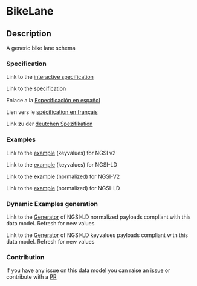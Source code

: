 # BikeLane

## Description 

A generic bike lane schema
### Specification

Link to the [interactive specification](https://swagger.lab.fiware.org/?url=https://github.com/smart-data-models/dataModel.Transportation/blob/master/BikeLane/swagger.yaml)

Link to the [specification](https://github.com/smart-data-models/dataModel.Transportation/blob/master/BikeLane/doc/spec.md)

Enlace a la [Especificación en español](https://github.com/smart-data-models/dataModel.Transportation/blob/master/BikeLane/doc/spec_ES.md)

Lien vers le [spécification en français](https://github.com/smart-data-models/dataModel.Transportation/blob/master/BikeLane/doc/spec_FR.md)

Link zu der [deutchen Spezifikation](https://github.com/smart-data-models/dataModel.Transportation/blob/master/BikeLane/doc/spec_DE.md)
### Examples

Link to the [example](https://github.com/smart-data-models/dataModel.Transportation/blob/master/BikeLane/examples/example.json) (keyvalues) for NGSI v2

Link to the [example](https://github.com/smart-data-models/dataModel.Transportation/blob/master/BikeLane/examples/example.jsonld) (keyvalues) for NGSI-LD

Link to the [example](https://github.com/smart-data-models/dataModel.Transportation/blob/master/BikeLane/examples/example-normalized.json) (normalized) for NGSI-V2

Link to the [example](https://github.com/smart-data-models/dataModel.Transportation/blob/master/BikeLane/examples/example-normalized.jsonld) (normalized) for NGSI-LD
### Dynamic Examples generation

Link to the [Generator](https://smartdatamodels.org/extra/ngsi-ld_generator_v0.92.php?schemaUrl=https://raw.githubusercontent.com/smart-data-models/dataModel.Transportation/master/BikeLane/schema.json&email=info@smartdatamodels.org) of NGSI-LD normalized payloads compliant with this data model. Refresh for new values

Link to the [Generator](https://smartdatamodels.org/extra/ngsi-ld_generator_keyvalues_v0.92.php?schemaUrl=https://raw.githubusercontent.com/smart-data-models/dataModel.Transportation/master/BikeLane/schema.json&email=info@smartdatamodels.org) of NGSI-LD keyvalues payloads compliant with this data model. Refresh for new values
### Contribution

 If you have any issue on this data model you can raise an [issue](https://github.com/smart-data-models/dataModel.Transportation/issues)  or contribute with a [PR](https://github.com/smart-data-models/dataModel.Transportation/pulls)